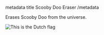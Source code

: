 ﻿metadata
title Scooby Doo Eraser
/metadata

Erases Scooby Doo from the universe.

![This is the Dutch flag](media/flag.png)